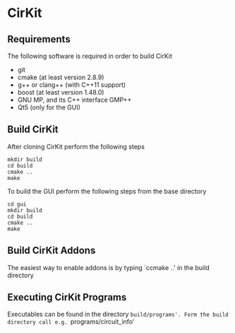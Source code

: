 # CirKit

## Requirements

The following software is required in order to build CirKit

* git
* cmake (at least version 2.8.9)
* g++ or clang++ (with C++11 support)
* boost (at least version 1.48.0)
* GNU MP, and its C++ interface GMP++
* Qt5 (only for the GUI)

## Build CirKit

After cloning CirKit perform the following steps

    mkdir build
    cd build
    cmake ..
    make

To build the GUI perform the following steps from the base directory

    cd gui
    mkdir build
    cd build
    cmake ..
    make

## Build CirKit Addons

The easiest way to enable addons is by typing `ccmake ..' in the build directory

## Executing CirKit Programs

Executables can be found in the directory `build/programs'. Form the build
directory call e.g. `programs/circuit_info'
